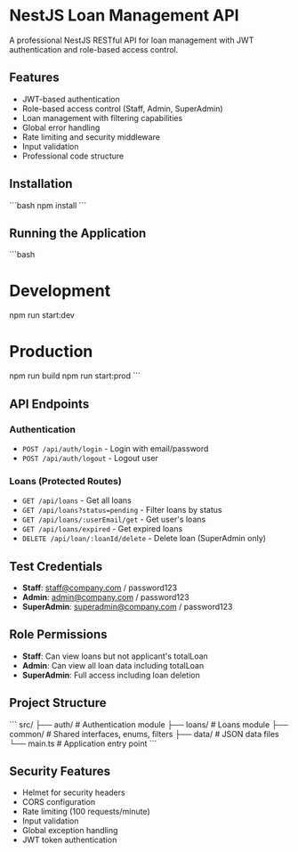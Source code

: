 # NestJS Loan Management API

A professional NestJS RESTful API for loan management with JWT authentication and role-based access control.

## Features

- JWT-based authentication
- Role-based access control (Staff, Admin, SuperAdmin)
- Loan management with filtering capabilities
- Global error handling
- Rate limiting and security middleware
- Input validation
- Professional code structure

## Installation

\`\`\`bash
npm install
\`\`\`

## Running the Application

\`\`\`bash
# Development
npm run start:dev

# Production
npm run build
npm run start:prod
\`\`\`

## API Endpoints

### Authentication
- `POST /api/auth/login` - Login with email/password
- `POST /api/auth/logout` - Logout user

### Loans (Protected Routes)
- `GET /api/loans` - Get all loans
- `GET /api/loans?status=pending` - Filter loans by status
- `GET /api/loans/:userEmail/get` - Get user's loans
- `GET /api/loans/expired` - Get expired loans
- `DELETE /api/loan/:loanId/delete` - Delete loan (SuperAdmin only)

## Test Credentials

- **Staff**: staff@company.com / password123
- **Admin**: admin@company.com / password123
- **SuperAdmin**: superadmin@company.com / password123

## Role Permissions

- **Staff**: Can view loans but not applicant's totalLoan
- **Admin**: Can view all loan data including totalLoan
- **SuperAdmin**: Full access including loan deletion

## Project Structure

\`\`\`
src/
├── auth/                 # Authentication module
├── loans/               # Loans module
├── common/              # Shared interfaces, enums, filters
├── data/                # JSON data files
└── main.ts             # Application entry point
\`\`\`

## Security Features

- Helmet for security headers
- CORS configuration
- Rate limiting (100 requests/minute)
- Input validation
- Global exception handling
- JWT token authentication
